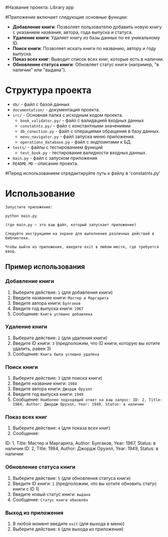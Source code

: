 
#Название проекта: Library app

#Приложение включает следующие основные функции:

- **Добавление книги**: Позволяет пользователю добавить новую книгу с указанием названия, автора, года выпуска и статуса.
- **Удаление книги**: Удаляет книгу из базы данных по ее уникальному ID.
- **Поиск книги**: Позволяет искать книги по названию, автору и году выпуска.
- **Показ всех книг**: Выводит список всех книг, которые есть в наличии.
- **Обновление статуса книги**: Обновляет статус книги (например, "в наличии" или "выдана").

# Структура проекта
- `db/` - файл с базой данных
- `documentation/` - документация проекта.
- `src/` - Основная папка с исходным кодом проекта.
  - `book_validator.py/` - файл с валидацией входных данных
  - `constatnts.py/` - файл с константными значениями
  - `db_conection.py` - файл с операциями обращения в базу данных.
  - `menu_navigator.py` - файл запуска меню приложения.
  - `operations_database.py` - файл с эндпоинтами к БД.
- `tests/` - файлы с тестированием функций
  - `test_book.py` - тестирование валидности входных данных.
- `main.py` - файл с запуском приложения
- `README.MD` - описание проекта.

#Перед использованием отредактируйте путь к файлу в 'constatnts.py'

# Использование

    Запустите приложение:

    python main.py

    (где main.py — это ваш файл, который запускает приложение)

    Следуйте инструкциям на экране для выполнения различных действий в библиотеке.

    Чтобы выйти из приложения, введите exit в любом месте, где требуется ввод.
    
## Пример использования

### Добавление книги
1. Выберите действие: `1` (для добавления книги)
2. Введите название книги: `Мастер и Маргарита`
3. Введите автора книги: `Булгаков`
4. Введите год выпуска книги: `1967`
5. Сообщение: `Книга успешно добавлена`

### Удаление книги
1. Выберите действие: `2` (для удаления книги)
2. Введите ID книги: `3` (предположим, что ID книги, которую вы хотите удалить, равен 3)
3. Сообщение: `Книга была успешно удалена`

### Поиск книги
1. Выберите действие: `3` (для поиска книги)
2. Введите название книги: `1984`
3. Введите автора книги: `Джордж Оруэлл`
4. Введите год выпуска книги: `1949`
5. Сообщение: `Наиболее подходящий ответ на ваш запрос: ID: 2, Title: 1984, Author: Джордж Оруэлл, Year: 1949, Status: в наличии`

### Показ всех книг
1. Выберите действие: `4` (для показа всех книг)
2. Сообщение: 

ID: 1, Title: Мастер и Маргарита, Author: Булгаков, Year: 1967, Status: в наличии
ID: 2, Title: 1984, Author: Джордж Оруэлл, Year: 1949, Status: в наличии


### Обновление статуса книги
1. Выберите действие: `5` (для обновления статуса книги)
2. Введите ID книги: `1` (предположим, что вы хотите обновить статус книги с ID 1)
3. Введите новый статус книги: `выдана`
4. Сообщение: `Статус книги обновлён`

### Выход из приложения
1. В любой момент введите `exit` (для выхода в меню)
2. Выберите действие: `6` (для выхода из приложения)

    




